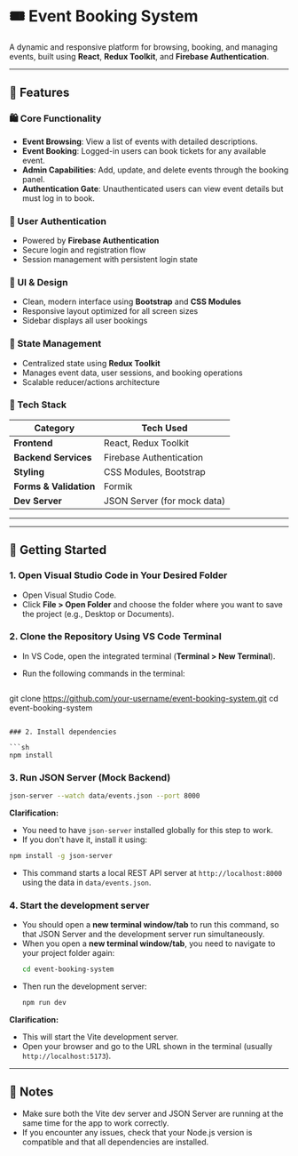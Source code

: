 # 🎟️ Event Booking System

A dynamic and responsive platform for browsing, booking, and managing events, built using **React**, **Redux Toolkit**, and **Firebase Authentication**.

---

## 🚀 Features

### 🛍️ Core Functionality

- **Event Browsing**: View a list of events with detailed descriptions.
- **Event Booking**: Logged-in users can book tickets for any available event.
- **Admin Capabilities**: Add, update, and delete events through the booking panel.
- **Authentication Gate**: Unauthenticated users can view event details but must log in to book.

### 🔐 User Authentication

- Powered by **Firebase Authentication**
- Secure login and registration flow
- Session management with persistent login state

### 🎨 UI & Design

- Clean, modern interface using **Bootstrap** and **CSS Modules**
- Responsive layout optimized for all screen sizes
- Sidebar displays all user bookings

### 🔄 State Management

- Centralized state using **Redux Toolkit**
- Manages event data, user sessions, and booking operations
- Scalable reducer/actions architecture

### 🧰 Tech Stack

| Category           | Tech Used                |
|--------------------|--------------------------|
| **Frontend**       | React, Redux Toolkit     |
| **Backend Services** | Firebase Authentication  |
| **Styling**        | CSS Modules, Bootstrap   |
| **Forms & Validation** | Formik              |
| **Dev Server**     | JSON Server (for mock data) |

---


---

## 🔧 Getting Started

### 1. Open Visual Studio Code in Your Desired Folder

- Open Visual Studio Code.
- Click **File > Open Folder** and choose the folder where you want to save the project (e.g., Desktop or Documents).

### 2. Clone the Repository Using VS Code Terminal

- In VS Code, open the integrated terminal (**Terminal > New Terminal**).
- Run the following commands in the terminal:

  ```sh
 git clone https://github.com/your-username/event-booking-system.git
 cd event-booking-system
  ```

### 2. Install dependencies

```sh
npm install
```

### 3. Run JSON Server (Mock Backend)

```sh
json-server --watch data/events.json --port 8000
```

**Clarification:**  
- You need to have `json-server` installed globally for this step to work.  
- If you don't have it, install it using:

```sh
npm install -g json-server
```

- This command starts a local REST API server at `http://localhost:8000` using the data in `data/events.json`.

### 4. Start the development server

- You should open a **new terminal window/tab** to run this command, so that JSON Server and the development server run simultaneously.
- When you open a **new terminal window/tab**, you need to navigate to your project folder again:
  ```sh
  cd event-booking-system
  ```
- Then run the development server:
  ```sh
  npm run dev
  ```

**Clarification:**  
- This will start the Vite development server.  
- Open your browser and go to the URL shown in the terminal (usually `http://localhost:5173`).

---

## 📝 Notes

- Make sure both the Vite dev server and JSON Server are running at the same time for the app to work correctly.
- If you encounter any issues, check that your Node.js version is compatible and that all dependencies are installed.
